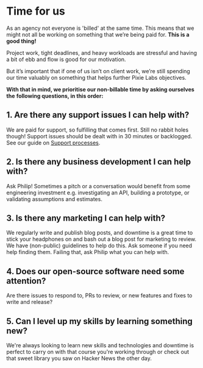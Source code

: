 # Time for us

As an agency not everyone is 'billed' at the same time. This means that we might
not all be working on something that we’re being paid for.
**This is a good thing!**

Project work, tight deadlines, and heavy workloads are stressful and having a
bit of ebb and flow is good for our motivation.

But it’s important that if one of us isn’t on client work, we’re still spending
our time valuably on something that helps further Pixie Labs objectives.

**With that in mind, we prioritise our non-billable time by asking ourselves the**
**following questions, in this order:**

## 1. Are there any support issues I can help with?
We are paid for support, so fulfilling that comes first. Still no rabbit holes
though! Support issues should be dealt with in 30 minutes or backlogged. See our
guide on [Support processes](/ongoing-support/02-support-processes.md).

## 2. Is there any business development I can help with?
Ask Philip! Sometimes a pitch or a conversation would benefit from some
engineering investment e.g. investigating an API, building a prototype, or
validating assumptions and estimates.

## 3. Is there any marketing I can help with?
We regularly write and publish blog posts, and downtime is a great time to stick
your headphones on and bash out a blog post for marketing to review. We have
(non-public) guidelines to help do this. Ask someone if you need help finding
them. Failing that, ask Philip what you can help with.

## 4. Does our open-source software need some attention?
Are there issues to respond to, PRs to review, or new features and fixes to
write and release?

## 5. Can I level up my skills by learning something new?
We're always looking to learn new skills and technologies and downtime is
perfect to carry on with that course you're working through or check out that
sweet library you saw on Hacker News the other day.